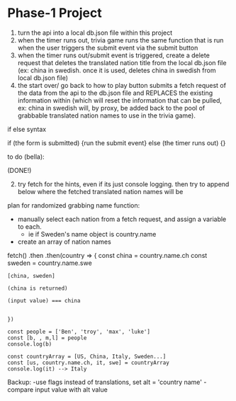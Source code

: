 # Phase-1 Project

1. turn the api into a local db.json file within this project
2. when the timer runs out, trivia game runs the same function that is run when the user triggers the submit event via the submit button
3. when the timer runs out/submit event is triggered, create a delete request that deletes the translated nation title from the local db.json file (ex: china in swedish. once it is used, deletes china in swedish from local db.json file)
4. the start over/ go back to how to play button submits a fetch request of the data from the api to the db.json file and REPLACES the existing information within (which will reset the information that can be pulled, ex: china in swedish will, by proxy, be added back to the pool of grabbable translated nation names to use in the trivia game).


if else syntax

if (the form is submitted) {run the submit event} 
else (the timer runs out) {}

to do (bella): 
<!-- 1. create an addlistenerevent for submit for the answer form , which appends the input text onto the scoreboard --> (DONE!)
2. try fetch for the hints, even if its just console logging. then try to append below where the fetched translated nation names will be

plan for randomized grabbing name function:
- manually select each nation from a fetch request, and assign a variable to each. 
    - ie if Sweden's name object is country.name
- create an array of nation names

fetch()
.then
.then(country => {
    const china = country.name.ch
    const sweden = country.name.swe
    
    [china, sweden]
    
    (china is returned)
    
    (input value) === china
    

    })

    const people = ['Ben', 'troy', 'max', 'luke']
    const [b, , m,l] = people
    console.log(b)

    const countryArray = [US, China, Italy, Sweden...]
    const [us, country.name.ch, it, swe] = countryArray
    console.log(it) --> Italy

Backup: 
    -use flags instead of translations, set alt = 'country name'
    -compare input value with alt value
